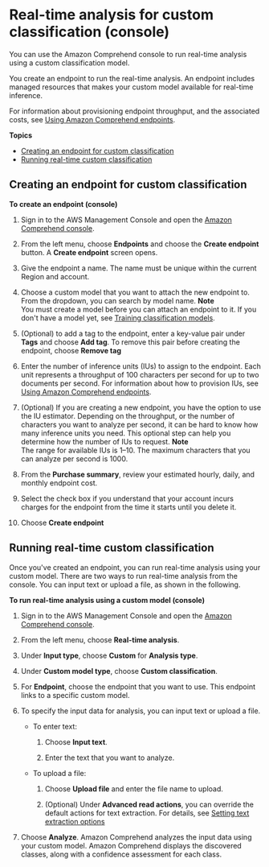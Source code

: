 # Real\-time analysis for custom classification \(console\)<a name="custom-sync"></a>

You can use the Amazon Comprehend console to run real\-time analysis using a custom classification model\.

You create an endpoint to run the real\-time analysis\. An endpoint includes managed resources that makes your custom model available for real\-time inference\.

For information about provisioning endpoint throughput, and the associated costs, see [Using Amazon Comprehend endpoints](using-endpoints.md)\.

**Topics**
+ [Creating an endpoint for custom classification](#create-endpoint)
+ [Running real\-time custom classification](#cc-real-time-analysis)

## Creating an endpoint for custom classification<a name="create-endpoint"></a>

**To create an endpoint \(console\)**

1. Sign in to the AWS Management Console and open the [Amazon Comprehend console](https://console.aws.amazon.com/comprehend/)\.

1. From the left menu, choose **Endpoints** and choose the **Create endpoint** button\. A **Create endpoint** screen opens\.

1. Give the endpoint a name\. The name must be unique within the current Region and account\.

1. Choose a custom model that you want to attach the new endpoint to\. From the dropdown, you can search by model name\.
**Note**  
You must create a model before you can attach an endpoint to it\. If you don't have a model yet, see [Training classification models](training-classifier-model.md)\.

1. \(Optional\) to add a tag to the endpoint, enter a key\-value pair under **Tags** and choose **Add tag**\. To remove this pair before creating the endpoint, choose **Remove tag**

1. Enter the number of inference units \(IUs\) to assign to the endpoint\. Each unit represents a throughput of 100 characters per second for up to two documents per second\. For information about how to provision IUs, see [Using Amazon Comprehend endpoints](using-endpoints.md)\. 

1. \(Optional\) If you are creating a new endpoint, you have the option to use the IU estimator\. Depending on the throughput, or the number of characters you want to analyze per second, it can be hard to know how many inference units you need\. This optional step can help you determine how the number of IUs to request\. 
**Note**  
The range for available IUs is 1–10\. The maximum characters that you can analyze per second is 1000\. 

1. From the **Purchase summary**, review your estimated hourly, daily, and monthly endpoint cost\. 

1. Select the check box if you understand that your account incurs charges for the endpoint from the time it starts until you delete it\.

1. Choose **Create endpoint**

## Running real\-time custom classification<a name="cc-real-time-analysis"></a>

Once you've created an endpoint, you can run real\-time analysis using your custom model\. There are two ways to run real\-time analysis from the console\. You can input text or upload a file, as shown in the following\. 

**To run real\-time analysis using a custom model \(console\)**

1. Sign in to the AWS Management Console and open the [Amazon Comprehend console](https://console.aws.amazon.com/comprehend/)\.

1. From the left menu, choose **Real\-time analysis**\.

1. Under **Input type**, choose **Custom** for **Analysis type**\. 

1. Under **Custom model type**, choose **Custom classification**\. 

1. For **Endpoint**, choose the endpoint that you want to use\. This endpoint links to a specific custom model\. 

1. To specify the input data for analysis, you can input text or upload a file\.
   + To enter text:

     1. Choose **Input text**\.

     1. Enter the text that you want to analyze\. 
   + To upload a file:

     1. Choose **Upload file** and enter the file name to upload\.

     1. \(Optional\) Under **Advanced read actions**, you can override the default actions for text extraction\. For details, see [Setting text extraction options](idp-set-textract-options.md)

1. Choose **Analyze**\. Amazon Comprehend analyzes the input data using your custom model\. Amazon Comprehend displays the discovered classes, along with a confidence assessment for each class\. 